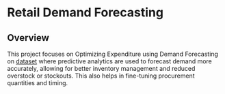 # Retail Demand Forecasting

## Overview
This project focuses on Optimizing Expenditure using Demand Forecasting on [dataset](https://www.kaggle.com/datasets/rishavdash/retail-demand-forecasting-dataset?select=Retail_Dataset2.csv) where predictive analytics are used to forecast demand more accurately, allowing for better inventory management and reduced overstock or stockouts. This also helps in fine-tuning procurement quantities and timing.
